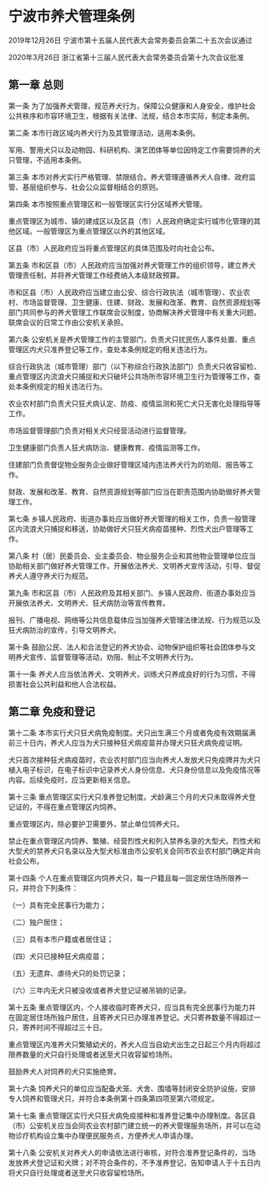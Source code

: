 # 宁波市养犬管理条例

2019年12月26日 宁波市第十五届人民代表大会常务委员会第二十五次会议通过

2020年3月26日 浙江省第十三届人民代表大会常务委员会第十九次会议批准

<!-- INFO END -->

## 第一章  总则

第一条 为了加强养犬管理，规范养犬行为，保障公众健康和人身安全，维护社会公共秩序和市容环境卫生，根据有关法律、法规，结合本市实际，制定本条例。

第二条 本市行政区域内养犬行为及其管理活动，适用本条例。

军用、警用犬只以及动物园、科研机构、演艺团体等单位因特定工作需要饲养的犬只管理，不适用本条例。

第三条 本市对养犬实行严格管理、禁限结合。养犬管理遵循养犬人自律、政府监管、基层组织参与、社会公众监督相结合的原则。

第四条 本市按照重点管理区和一般管理区实行分区域养犬管理。

重点管理区为城市、镇的建成区以及区县（市）人民政府确定实行城市化管理的其他区域。一般管理区为重点管理区以外的其他区域。

区县（市）人民政府应当将重点管理区的具体范围及时向社会公布。

第五条 市和区县（市）人民政府应当加强对养犬管理工作的组织领导，建立养犬管理责任制，并将养犬管理工作经费纳入本级财政预算。

市和区县（市）人民政府应当建立由公安、综合行政执法（城市管理）、农业农村、市场监督管理、卫生健康、住建、财政、发展和改革、教育、自然资源规划等部门共同参与的养犬管理工作联席会议制度，协商解决养犬管理中有关重大问题。联席会议的日常工作由公安机关承担。

第六条 公安机关是养犬管理工作的主管部门，负责犬只扰民伤人事件处置、重点管理区内犬只准养登记等工作，查处本条例规定的相关违法行为。

综合行政执法（城市管理）部门（以下称综合行政执法部门）负责犬只收容留检、重点管理区内流浪犬只捕捉和犬只破坏公共场所市容环境卫生行为管理等工作，查处本条例规定的相关违法行为。

农业农村部门负责犬只狂犬病认定、防疫、疫情监测和死亡犬只无害化处理指导等工作。

市场监督管理部门负责对相关犬只经营活动进行监督管理。

卫生健康部门负责人狂犬病防治、健康教育、疫情监测等工作。

住建部门负责督促物业服务企业做好管理区域内违法养犬行为的劝阻、报告等工作。

财政、发展和改革、教育、自然资源规划等部门应当在职责范围内协助做好养犬管理工作。

第七条 乡镇人民政府、街道办事处应当做好养犬管理的相关工作，负责一般管理区内流浪犬只捕捉和移送，协助做好犬只狂犬病疫苗接种、烈性犬出户管理等工作。

第八条 村（居）民委员会、业主委员会、物业服务企业和其他物业管理单位应当协助相关部门做好养犬管理工作，开展依法养犬、文明养犬宣传活动，引导、督促养犬人遵守养犬行为规范。

第九条 市和区县（市）人民政府及其相关部门、乡镇人民政府、街道办事处应当开展依法养犬、文明养犬、狂犬病防治等宣传教育。

报刊、广播电视、网络等公共信息载体应当加强养犬管理法律法规、行为规范以及狂犬病防治的宣传，引导文明养犬。

第十条 鼓励公民、法人和合法登记的养犬协会、动物保护组织等社会团体参与文明养犬宣传、监督管理等活动，劝阻、制止不文明养犬行为。

第十一条 养犬人应当依法养犬、文明养犬，训练犬只养成良好的行为习惯，不得损害社会公共利益和他人合法权益。

## 第二章  免疫和登记

第十二条 本市实行犬只狂犬病免疫制度。犬只出生满三个月或者免疫有效期届满前三十日内，养犬人应当为犬只接种狂犬病疫苗并办理犬只狂犬病免疫证明。

犬只首次接种狂犬病疫苗时，农业农村部门应当向养犬人发放犬只免疫牌并为犬只植入电子标识，在电子标识中记录养犬人身份信息、犬只身份信息以及免疫情况等内容。后续免疫时，应当更新相关信息。

第十三条 重点管理区实行犬只准养登记制度。犬龄满三个月的犬只未取得养犬登记证的，不得在重点管理区内饲养。

重点管理区内，除必要护卫需要外，禁止单位饲养犬只。

禁止在重点管理区内饲养、繁殖、经营烈性犬和列入禁养名录的大型犬。烈性犬和大型犬的禁养犬只名录以及大型犬标准由市公安机关会同市农业农村部门确定并向社会公布。

第十四条 个人在重点管理区内饲养犬只，每一户籍且每一固定居住场所限养一只，并符合下列条件：

（一）具有完全民事行为能力；

（二）独户居住；

（三）具有本市户籍或者居住证；

（四）犬只已接种狂犬病疫苗；

（五）无遗弃、虐待犬只的处罚记录；

（六）三年内无犬只被没收或者养犬登记证被吊销的记录。

第十五条 重点管理区内，个人接收临时寄养犬只，应当具有完全民事行为能力并在固定居住场所独户居住，且寄养犬只已办理准养登记。犬只寄养数量不得超过一只，寄养时间不得超过三十日。

重点管理区内准养犬只繁殖幼犬的，养犬人应当自幼犬出生之日起三个月内将超过限养数量的犬只自行处理或者送至犬只收容留检场所。

鼓励养犬人对饲养的犬只实施绝育。

第十六条 饲养犬只的单位应当配备犬笼、犬舍、围墙等封闭安全防护设施，安排专人饲养和管理犬只，并符合本条例第十四条第四项至第六项规定。

第十七条 重点管理区实行犬只狂犬病免疫接种和准养登记集中办理制度。各区县（市）公安机关应当会同农业农村部门建立统一的养犬管理服务场所，并可以在动物诊疗机构设立集中办理便民服务点，方便养犬人申请办理。

第十八条 公安机关对养犬人的申请依法进行审核，对符合准养登记条件的，当场发放养犬登记证和犬牌；对不符合条件的，不予准养登记，告知申请人于十五日内将犬只自行处理或者送至犬只收容留检场所。